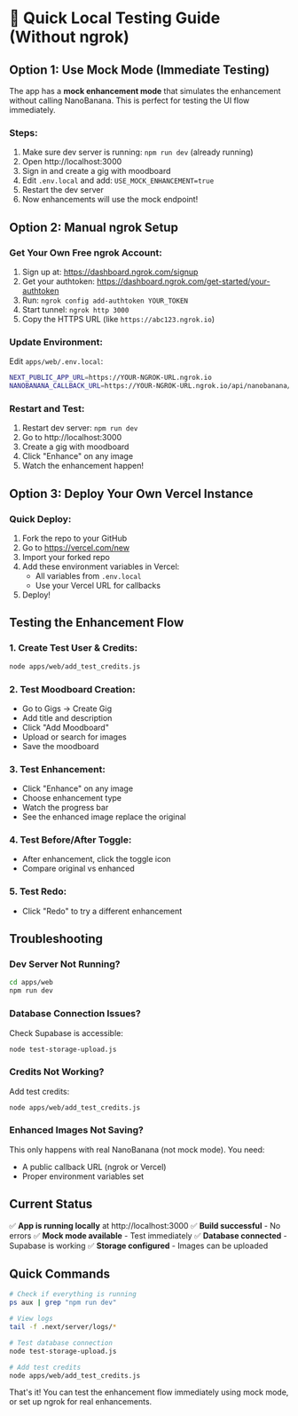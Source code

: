 # 🚀 Quick Local Testing Guide (Without ngrok)

## Option 1: Use Mock Mode (Immediate Testing)

The app has a **mock enhancement mode** that simulates the enhancement without calling NanoBanana. This is perfect for testing the UI flow immediately.

### Steps:
1. Make sure dev server is running: `npm run dev` (already running)
2. Open http://localhost:3000
3. Sign in and create a gig with moodboard
4. Edit `.env.local` and add: `USE_MOCK_ENHANCEMENT=true`
5. Restart the dev server
6. Now enhancements will use the mock endpoint!

## Option 2: Manual ngrok Setup

### Get Your Own Free ngrok Account:
1. Sign up at: https://dashboard.ngrok.com/signup
2. Get your authtoken: https://dashboard.ngrok.com/get-started/your-authtoken
3. Run: `ngrok config add-authtoken YOUR_TOKEN`
4. Start tunnel: `ngrok http 3000`
5. Copy the HTTPS URL (like `https://abc123.ngrok.io`)

### Update Environment:
Edit `apps/web/.env.local`:
```bash
NEXT_PUBLIC_APP_URL=https://YOUR-NGROK-URL.ngrok.io
NANOBANANA_CALLBACK_URL=https://YOUR-NGROK-URL.ngrok.io/api/nanobanana/callback
```

### Restart and Test:
1. Restart dev server: `npm run dev`
2. Go to http://localhost:3000
3. Create a gig with moodboard
4. Click "Enhance" on any image
5. Watch the enhancement happen!

## Option 3: Deploy Your Own Vercel Instance

### Quick Deploy:
1. Fork the repo to your GitHub
2. Go to https://vercel.com/new
3. Import your forked repo
4. Add these environment variables in Vercel:
   - All variables from `.env.local`
   - Use your Vercel URL for callbacks
5. Deploy!

## Testing the Enhancement Flow

### 1. Create Test User & Credits:
```bash
node apps/web/add_test_credits.js
```

### 2. Test Moodboard Creation:
- Go to Gigs → Create Gig
- Add title and description
- Click "Add Moodboard"
- Upload or search for images
- Save the moodboard

### 3. Test Enhancement:
- Click "Enhance" on any image
- Choose enhancement type
- Watch the progress bar
- See the enhanced image replace the original

### 4. Test Before/After Toggle:
- After enhancement, click the toggle icon
- Compare original vs enhanced

### 5. Test Redo:
- Click "Redo" to try a different enhancement

## Troubleshooting

### Dev Server Not Running?
```bash
cd apps/web
npm run dev
```

### Database Connection Issues?
Check Supabase is accessible:
```bash
node test-storage-upload.js
```

### Credits Not Working?
Add test credits:
```bash
node apps/web/add_test_credits.js
```

### Enhanced Images Not Saving?
This only happens with real NanoBanana (not mock mode). You need:
- A public callback URL (ngrok or Vercel)
- Proper environment variables set

## Current Status

✅ **App is running locally** at http://localhost:3000
✅ **Build successful** - No errors
✅ **Mock mode available** - Test immediately
✅ **Database connected** - Supabase is working
✅ **Storage configured** - Images can be uploaded

## Quick Commands

```bash
# Check if everything is running
ps aux | grep "npm run dev"

# View logs
tail -f .next/server/logs/*

# Test database connection
node test-storage-upload.js

# Add test credits
node apps/web/add_test_credits.js
```

That's it! You can test the enhancement flow immediately using mock mode, or set up ngrok for real enhancements.